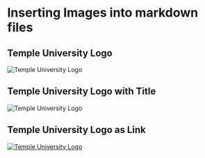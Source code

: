# Inserting Images into markdown files

## Temple University Logo

![Temple University Logo](https://upload.wikimedia.org/wikipedia/commons/6/67/Temple_University_Logo.svg) 

## Temple University Logo with Title

![Temple University Logo](https://upload.wikimedia.org/wikipedia/commons/6/67/Temple_University_Logo.svg "Temple University Logo") 

## Temple University Logo as Link

[![Temple University Logo](https://upload.wikimedia.org/wikipedia/commons/6/67/Temple_University_Logo.svg)](https://www.temple.edu/)
